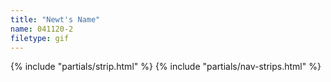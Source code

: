 ```yaml
---
title: "Newt's Name"
name: 041120-2
filetype: gif
---
```


{% include "partials/strip.html" %}
{% include "partials/nav-strips.html" %}